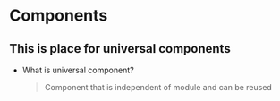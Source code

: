 # Components
## This is place for universal components
* What is universal component?
    > Component that is independent of module and can be reused 

